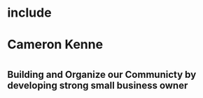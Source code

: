 # include
<H1> Cameron Kenne<H1>
  <h2>Building and Organize our Communicty by developing strong small business owner<h2>

